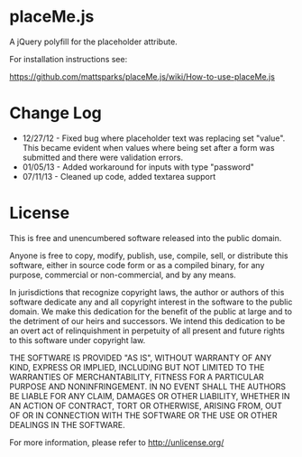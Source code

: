 placeMe.js
==========

A jQuery polyfill for the placeholder attribute.

For installation instructions see:

https://github.com/mattsparks/placeMe.js/wiki/How-to-use-placeMe.js

Change Log
==========

+ 12/27/12 - Fixed bug where placeholder text was replacing set "value". This became evident when values where being set after a form was submitted and there were validation errors.
+ 01/05/13 - Added workaround for inputs with type "password"
+ 07/11/13 - Cleaned up code, added textarea support

License
=======

This is free and unencumbered software released into the public domain.

Anyone is free to copy, modify, publish, use, compile, sell, or
distribute this software, either in source code form or as a compiled
binary, for any purpose, commercial or non-commercial, and by any
means.

In jurisdictions that recognize copyright laws, the author or authors
of this software dedicate any and all copyright interest in the
software to the public domain. We make this dedication for the benefit
of the public at large and to the detriment of our heirs and
successors. We intend this dedication to be an overt act of
relinquishment in perpetuity of all present and future rights to this
software under copyright law.

THE SOFTWARE IS PROVIDED "AS IS", WITHOUT WARRANTY OF ANY KIND,
EXPRESS OR IMPLIED, INCLUDING BUT NOT LIMITED TO THE WARRANTIES OF
MERCHANTABILITY, FITNESS FOR A PARTICULAR PURPOSE AND NONINFRINGEMENT.
IN NO EVENT SHALL THE AUTHORS BE LIABLE FOR ANY CLAIM, DAMAGES OR
OTHER LIABILITY, WHETHER IN AN ACTION OF CONTRACT, TORT OR OTHERWISE,
ARISING FROM, OUT OF OR IN CONNECTION WITH THE SOFTWARE OR THE USE OR
OTHER DEALINGS IN THE SOFTWARE.

For more information, please refer to <http://unlicense.org/>
